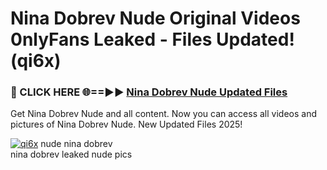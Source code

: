 # Nina Dobrev Nude Original Videos 0nlyFans Leaked - Files Updated! (qi6x)

<h3>🔴 CLICK HERE 🌐==►► <a href="https://tinyurl.com/yrmya6cz" rel="nofollow">Nina Dobrev Nude Updated Files</a></h3>

Get Nina Dobrev Nude and all content. Now you can access all videos and pictures of Nina Dobrev Nude. New Updated Files 2025!

[![qi6x](https://i.imgur.com/FMdXYCs.gif)](https://tinyurl.com/yrmya6cz)
nude nina dobrev<br>
nina dobrev leaked nude pics